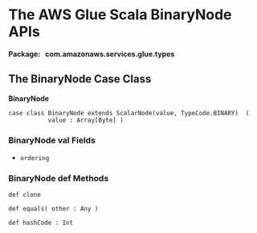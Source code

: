 # The AWS Glue Scala BinaryNode APIs<a name="glue-etl-scala-apis-glue-types-binarynode"></a>

**Package:   com\.amazonaws\.services\.glue\.types**

## The BinaryNode Case Class<a name="glue-etl-scala-apis-glue-types-binarynode-case-class"></a>

 **BinaryNode**

```
case class BinaryNode extends ScalarNode(value, TypeCode.BINARY)  (
           value : Array[Byte] )
```

### BinaryNode val Fields<a name="glue-etl-scala-apis-glue-types-binarynode-case-class-vals"></a>
+ `ordering`

### BinaryNode def Methods<a name="glue-etl-scala-apis-glue-types-binarynode-case-class-defs"></a>

```
def clone
```

```
def equals( other : Any )
```

```
def hashCode : Int 
```